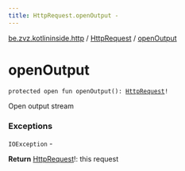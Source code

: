 ```yaml
---
title: HttpRequest.openOutput - 
---
```


[be.zvz.kotlininside.http](../index.html) / [HttpRequest](index.html) / [openOutput](./open-output.html)

# openOutput

`protected open fun openOutput(): `[`HttpRequest`](index.html)`!`

Open output stream

### Exceptions

`IOException` -

**Return**
[HttpRequest](index.html)!: this request

